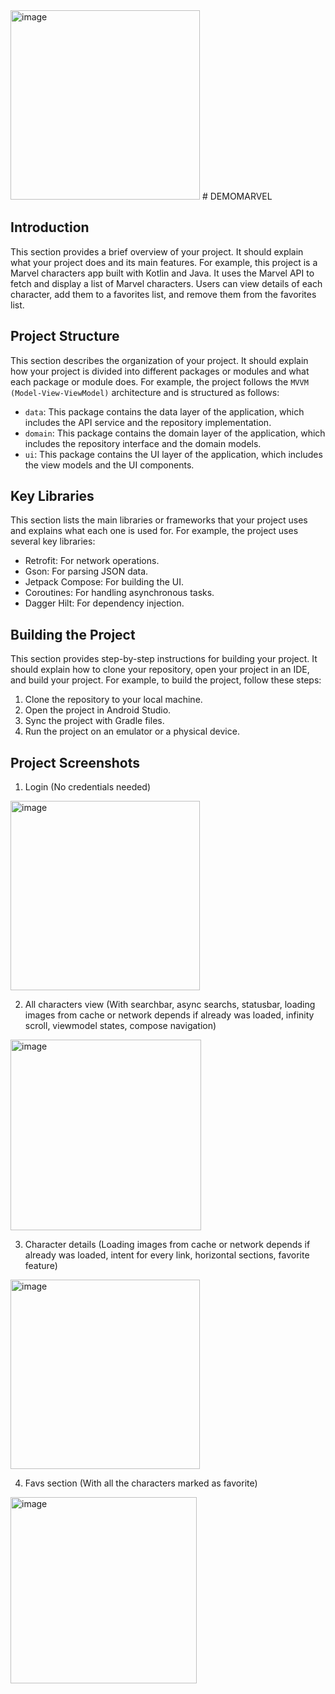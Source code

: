 <img width="303" alt="image" src="https://github.com/Seiksv/DemoMarvel/assets/38499005/2dce39d2-e3b7-44ec-85e6-e5d4c02f438e">
# DEMOMARVEL

## Introduction

This section provides a brief overview of your project. 
It should explain what your project does and its main features. 
For example, this project is a Marvel characters app built with Kotlin and Java. 
It uses the Marvel API to fetch and display a list of Marvel characters. 
Users can view details of each character, add them to a favorites list, and remove them from the favorites list.

## Project Structure

This section describes the organization of your project. 
It should explain how your project is divided into different packages or modules and what each package or module does. 
For example, the project follows the `MVVM (Model-View-ViewModel)` architecture and is structured as follows:

- `data`: This package contains the data layer of the application, which includes the API service and the repository implementation.
- `domain`: This package contains the domain layer of the application, which includes the repository interface and the domain models.
- `ui`: This package contains the UI layer of the application, which includes the view models and the UI components.

## Key Libraries

This section lists the main libraries or frameworks that your project uses and explains what each one is used for. 
For example, the project uses several key libraries:

- Retrofit: For network operations.
- Gson: For parsing JSON data.
- Jetpack Compose: For building the UI.
- Coroutines: For handling asynchronous tasks.
- Dagger Hilt: For dependency injection.


## Building the Project

This section provides step-by-step instructions for building your project. 
It should explain how to clone your repository, open your project in an IDE, 
and build your project. For example, to build the project, follow these steps:

1. Clone the repository to your local machine.
2. Open the project in Android Studio.
3. Sync the project with Gradle files.
4. Run the project on an emulator or a physical device.

## Project Screenshots

1. Login (No credentials needed)
<img width="303" alt="image" src="https://github.com/Seiksv/DemoMarvel/assets/38499005/3bdba128-0331-4a2e-93e3-570b810e92e8">

2. All characters view (With searchbar, async searchs, statusbar, loading images from cache or network depends if already was loaded, infinity scroll, viewmodel states, compose navigation)
<img width="305" alt="image" src="https://github.com/Seiksv/DemoMarvel/assets/38499005/c73e30e4-e14f-40fd-ae29-52ff957bdfaa">

3. Character details (Loading images from cache or network depends if already was loaded, intent for every link, horizontal sections, favorite feature)
<img width="303" alt="image" src="https://github.com/Seiksv/DemoMarvel/assets/38499005/cf14d7fa-93b5-4e77-b698-1a46dee77a5b">

4. Favs section (With all the characters marked as favorite)
<img width="298" alt="image" src="https://github.com/Seiksv/DemoMarvel/assets/38499005/cb48aac7-1ba5-4d34-afa5-b6b3ecb1eaf6">

